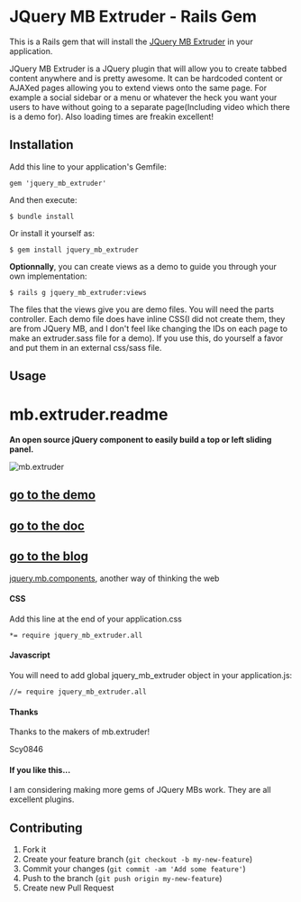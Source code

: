 # JQuery MB Extruder - Rails Gem

This is a Rails gem that will install the [JQuery MB Extruder](http://pupunzi.com/#mb.components/mb.extruder/extruder.html) in your application.

JQuery MB Extruder is a JQuery plugin that will allow you to create tabbed content anywhere and is pretty awesome. It can be hardcoded content or AJAXed pages allowing you to extend views onto the same page. For example a social sidebar or a menu or whatever the heck you want your users to have without going to a separate page(Including video which there is a demo for). Also loading times are freakin excellent!

## Installation

Add this line to your application's Gemfile:

    gem 'jquery_mb_extruder'

And then execute:

    $ bundle install

Or install it yourself as:

    $ gem install jquery_mb_extruder

__Optionnally__, you can create views as a demo to guide you through your own implementation:
```shell
$ rails g jquery_mb_extruder:views
```    
The files that the views give you are demo files. You will need the parts controller. Each demo file does have inline CSS(I did not create them, they are from JQuery MB, and I don't feel like changing the IDs on each page to make an extruder.sass file for a demo). If you use this, do yourself a favor and put them in an external css/sass file.

## Usage

# mb.extruder.readme

__An open source jQuery component to easily build a top or left sliding panel.__

![mb.extruder](http://pupunzi.com/gitHubImg/mb.extruder.jpg)

## [go to the demo](http://pupunzi.com/#mb.components/mb.extruder/extruder.html)
## [go to the doc](http://wiki.github.com/pupunzi/jquery.mb.extruder/)
## [go to the blog](http://pupunzi.open-lab.com/mb-jquery-components/jquery-mb-extruder/)


[jquery.mb.components](http://pupunzi.com/), another way of thinking the web
	
	
#### CSS

Add this line at the end of your application.css

	*= require jquery_mb_extruder.all
	
#### Javascript


You will need to add global jquery_mb_extruder object in your application.js:

	//= require jquery_mb_extruder.all

#### Thanks

Thanks to the makers of mb.extruder!

Scy0846

#### If you like this...

I am considering making more gems of JQuery MBs work. They are all excellent plugins.

## Contributing

1. Fork it
2. Create your feature branch (`git checkout -b my-new-feature`)
3. Commit your changes (`git commit -am 'Add some feature'`)
4. Push to the branch (`git push origin my-new-feature`)
5. Create new Pull Request
